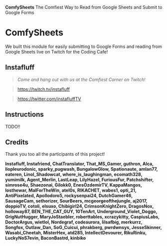 **ComfySheets**
The Comfiest Way to Read from Google Sheets and Submit to Google Forms

# ComfySheets
We built this module for easily submitting to Google Forms and reading from Google Sheets live on Twitch for the Coding Cafe!

## Instafluff ##
> *Come and hang out with us at the Comfiest Corner on Twitch!*

> https://twitch.tv/instafluff

> https://twitter.com/instafluffTV

## Instructions ##

TODO!!


## Credits ##
Thank you too all the participants of this project!

**Instafluff, Instafriend, ChatTranslator, That_MS_Gamer, guthron, Alca, liopleurodonic, sparky_pugwash, BungalowGlow, Spationaute, amlan77, eateren, Linol_Shadowcat, where_is_laughingman, ecomath328, yumimilk, Agent_Merlin, LastLeap, LilyHazel, FuriousFur, Patchshifter, simrose4u, Shaezonai, Gilokk0, EnesOzdemirTV, KappaMangos, losthewar, MalForTheWin, atel0s, RIKACHET, wabes1, opti_21, AntiPixelated, Apollodoro5, rockysenpai24, DutchGamer46, SausageCam, sethorizer, SourBeers, mcgeorgeofthejungle, aj2017, doppioTV, cotoli, elsuxo, Chibigirl24, CrimsonKnightZero, DragosNox, holloway87, BEN_THE_CAT_GUY, 10TenArt, Underground_Violet_Doggo, GrigNutHugger, MaryJoStaebler, roberttables, xcrazykitty, CaspiusLabs, DoctorArgus, wietlol, Nordegraf, codeaurora, lilsafbig, merkurrz, Songfox, Outlaw_Dan, SoG_Cuicui, phrakberg, pwrdwnsys, JesseSkinner, Wasabi_Cheetah, MisterHex, atd285, IntellectDevourer, RikuRinku, LuckyNoS7evin, BaconBastrd, kinbiko**
